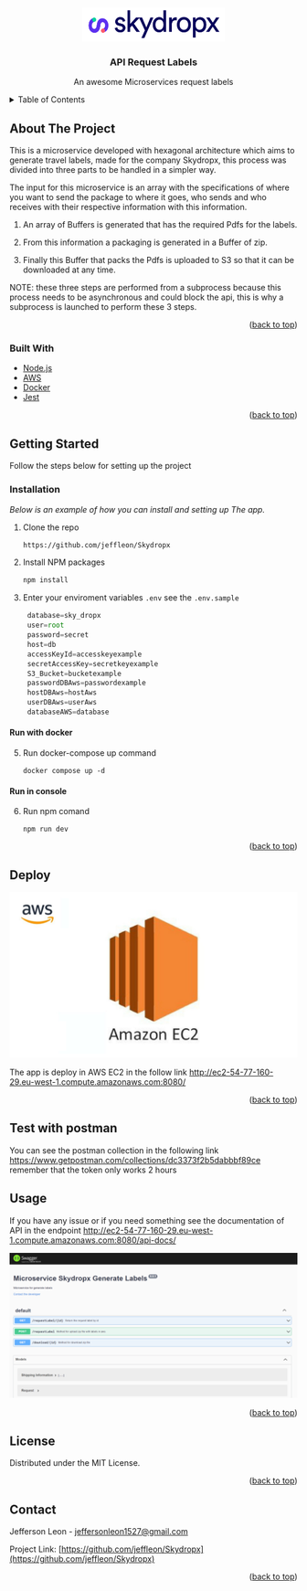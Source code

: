 <div id="top"></div>


<!-- PROJECT LOGO -->
<br />
<div align="center">
  <a href="https://github.com/othneildrew/Best-README-Template">
    <img src="images/logo.png" alt="Logo" width="250" height="60">
  </a>

  <h3 align="center">API Request Labels</h3>

  <p align="center">
    An awesome Microservices request labels
  </p>
</div>



<!-- TABLE OF CONTENTS -->
<details>
  <summary>Table of Contents</summary>
  <ol>
    <li>
      <a href="#about-the-project">About The Project</a>
      <ul>
        <li><a href="#built-with">Built With</a></li>
      </ul>
    </li>
    <li>
      <a href="#getting-started">Getting Started</a>
      <ul>
        <li><a href="#installation">Installation</a></li>
      </ul>
    </li>
    <li><a href="#deploy">Deploy</a></li>
    <li><a href="#usage">Usage</a></li>
    <li><a href="#license">License</a></li>
    <li><a href="#contact">Contact</a></li>
  </ol>
</details>



<!-- ABOUT THE PROJECT -->
## About The Project

This is a microservice developed with hexagonal architecture which aims to generate travel labels, made for the company Skydropx, this process was divided into three parts to be handled in a simpler way.

The input for this microservice is an array with the specifications of where you want to send the package to where it goes, who sends and who receives with their respective information with this information.

1. An array of Buffers is generated that has the required Pdfs for the labels. 

2. From this information a packaging is generated in a Buffer of zip.

3. Finally this Buffer that packs the Pdfs is uploaded to S3 so that it can be downloaded at any time.

NOTE: these three steps are performed from a subprocess because this process needs to be asynchronous and could block the api, this is why a subprocess is launched to perform these 3 steps.


<p align="right">(<a href="#top">back to top</a>)</p>



### Built With

* [Node.js](https://nodejs.org/en/)
* [AWS](https://aws.amazon.com/es/)
* [Docker](https://www.docker.com/)
* [Jest](https://jestjs.io/)

<p align="right">(<a href="#top">back to top</a>)</p>



<!-- GETTING STARTED -->
## Getting Started

Follow the steps below for setting up the project

### Installation

_Below is an example of how you can install and setting up The app._

1. Clone the repo
   ```sh
   https://github.com/jeffleon/Skydropx
   ```
3. Install NPM packages
   ```sh
   npm install
   ```
4. Enter your enviroment variables `.env` see the `.env.sample`
   ```js
    database=sky_dropx
    user=root
    password=secret
    host=db
    accessKeyId=accesskeyexample
    secretAccessKey=secretkeyexample
    S3_Bucket=bucketexample
    passwordDBAws=passwordexample
    hostDBAws=hostAws
    userDBAws=userAws
    databaseAWS=database
   ```
<h4>Run with docker</h4>

5. Run docker-compose up command
    ```
    docker compose up -d
    ```
<h4>Run in console </h4>

6. Run npm comand 
    ```
    npm run dev
    ```

<p align="right">(<a href="#top">back to top</a>)</p>

<!-- USAGE EXAMPLES -->
## Deploy

<div align="center">
    <img src="images/EC2.png" alt="Logo">
</div>

The app is deploy in AWS EC2 in the follow link http://ec2-54-77-160-29.eu-west-1.compute.amazonaws.com:8080/


<p align="right">(<a href="#top">back to top</a>)</p>


<!-- USAGE EXAMPLES -->

## Test with postman

You can see the postman collection in the following link https://www.getpostman.com/collections/dc3373f2b5dabbbf89ce remember that the token only works 2 hours 

## Usage

If you have any issue or if you need something see the documentation of API in the endpoint http://ec2-54-77-160-29.eu-west-1.compute.amazonaws.com:8080/api-docs/

<div align="center">
    <img src="images/swagger.png" alt="Logo">
</div>

<p align="right">(<a href="#top">back to top</a>)</p>


<!-- LICENSE -->
## License

Distributed under the MIT License.

<p align="right">(<a href="#top">back to top</a>)</p>



<!-- CONTACT -->
## Contact

Jefferson Leon - jeffersonleon1527@gmail.com

Project Link: [https://github.com/jeffleon/Skydropx](https://github.com/jeffleon/Skydropx)

<p align="right">(<a href="#top">back to top</a>)</p>
